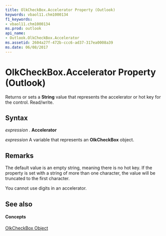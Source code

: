 ```yaml
---
title: OlkCheckBox.Accelerator Property (Outlook)
keywords: vbaol11.chm1000134
f1_keywords:
- vbaol11.chm1000134
ms.prod: outlook
api_name:
- Outlook.OlkCheckBox.Accelerator
ms.assetid: 2604a27f-472b-ccc6-ad37-317ea0008a39
ms.date: 06/08/2017
---
```



# OlkCheckBox.Accelerator Property (Outlook)

Returns or sets a **String** value that represents the accelerator or hot key for the control. Read/write.


## Syntax

 _expression_ . **Accelerator**

 _expression_ A variable that represents an **OlkCheckBox** object.


## Remarks

The default value is an empty string, meaning there is no hot key. If the property is set with a string of more than one character, the value will be truncated to the first character. 

You cannot use digits in an accelerator.


## See also


#### Concepts


[OlkCheckBox Object](olkcheckbox-object-outlook.md)

